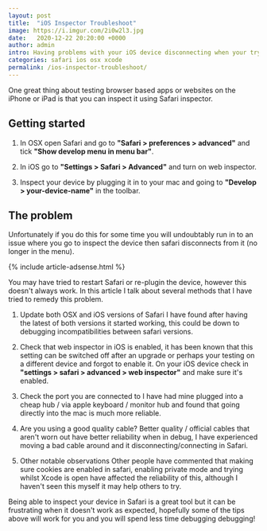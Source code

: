 ```yaml
---
layout: post
title:  "iOS Inspector Troubleshoot"
image: https://i.imgur.com/2i0w2l3.jpg
date:   2020-12-22 20:20:00 +0000
author: admin
intro: Having problems with your iOS device disconnecting when your trying to inspect with Safari? in this post we list what could be the cause and how to fix it.
categories: safari ios osx xcode
permalink: /ios-inspector-troubleshoot/
---
```


One great thing about testing browser based apps or websites on the iPhone or iPad is that you can inspect it using Safari inspector.

## Getting started

1. In OSX open Safari and go to **"Safari > preferences > advanced"** and tick **"Show develop menu in menu bar"**.

2. In iOS go to **"Settings > Safari > Advanced"** and turn on web inspector.

3. Inspect your device by plugging it in to your mac and going to **"Develop > your-device-name"** in the toolbar.

## The problem

Unfortunately if you do this for some time you will undoubtably run in to an issue where you go to inspect the device then safari disconnects from it (no longer in the menu).

{% include article-adsense.html %}

You may have tried to restart Safari or re-plugin the device, however this doesn't always work.
In this article I talk about several methods that I have tried to remedy this problem.

1. Update both OSX and iOS versions of Safari
   I have found after having the latest of both versions it started working, this could be down to debugging incompatibilities between safari versions.

2. Check that web inspector in iOS is enabled,
   it has been known that this setting can be switched off after an upgrade or perhaps your testing on a different device and forgot to enable it.
   On your iOS device check in **"settings > safari > advanced > web inspector"** and make sure it's enabled.

3. Check the port you are connected to
   I have had mine plugged into a cheap hub / via apple keyboard / monitor hub and found that going directly into the mac is much more reliable.

4. Are you using a good quality cable?
   Better quality / official cables that aren't worn out have better reliability when in debug, I have experienced moving a bad cable around and it disconnecting/connecting in Safari.

5. Other notable observations
   Other people have commented that making sure cookies are enabled in safari, enabling private mode and trying whilst Xcode is open have affected the reliability of this, although I haven't seen this myself it may help others to try.

Being able to inspect your device in Safari is a great tool but it can be frustrating when it doesn't work as expected, hopefully some of the tips above will work for you and you will spend less time debugging debugging!

